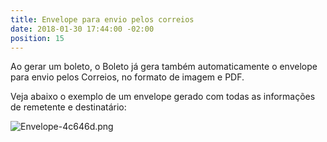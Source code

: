 ```yaml
---
title: Envelope para envio pelos correios
date: 2018-01-30 17:44:00 -02:00
position: 15
---
```


Ao gerar um boleto, o Boleto já gera também automaticamente o envelope para envio pelos Correios, no formato de imagem e PDF. 

Veja abaixo o exemplo de um envelope gerado com todas as informações de remetente e destinatário:

![Envelope-4c646d.png](/uploads/Envelope-4c646d.png)